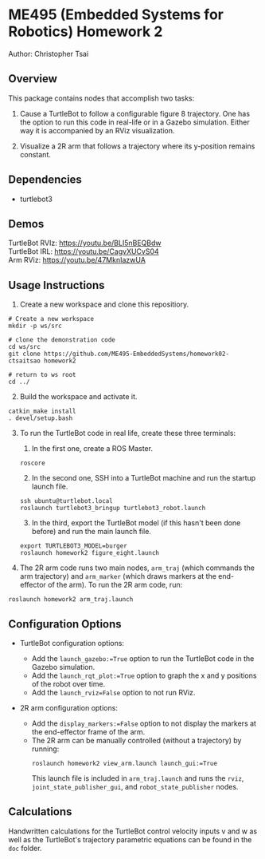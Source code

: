 # ME495 (Embedded Systems for Robotics) Homework 2

Author: Christopher Tsai

## Overview

This package contains nodes that accomplish two tasks:

1. Cause a TurtleBot to follow a configurable figure 8 trajectory. One has the option to run this code in real-life or in a Gazebo simulation. Either way it is accompanied by an RViz visualization.

2. Visualize a 2R arm that follows a trajectory where its y-position remains constant. 

## Dependencies

- turtlebot3

## Demos

TurtleBot RVIz: https://youtu.be/BLI5nBEQBdw  
TurtleBot IRL: https://youtu.be/CagvXUCvS04  
Arm RViz: https://youtu.be/47MknIazwUA  

## Usage Instructions

1. Create a new workspace and clone this repositiory.
```Shell
# Create a new workspace
mkdir -p ws/src

# clone the demonstration code
cd ws/src
git clone https://github.com/ME495-EmbeddedSystems/homework02-ctsaitsao homework2

# return to ws root
cd ../
```

2. Build the workspace and activate it.
```Shell
catkin_make install
. devel/setup.bash
```

3. To run the TurtleBot code in real life, create these three terminals:
    1. In the first one, create a ROS Master.
    ```Shell
    roscore
    ```
    2. In the second one, SSH into a TurtleBot machine and run the startup launch file.
    ```Shell
    ssh ubuntu@turtlebot.local
    roslaunch turtlebot3_bringup turtlebot3_robot.launch
    ```
    3. In the third, export the TurtleBot model (if this hasn't been done before) and run the main launch file.
    ```Shell
    export TURTLEBOT3_MODEL=burger
    roslaunch homework2 figure_eight.launch
    ```

4. The 2R arm code runs two main nodes, `arm_traj` (which commands the arm trajectory) and `arm_marker` (which draws markers at the end-effector of the arm). To run the 2R arm code, run:
```Shell
roslaunch homework2 arm_traj.launch
```

## Configuration Options

- TurtleBot configuration options:
    - Add the `launch_gazebo:=True` option to run the TurtleBot code in the Gazebo simulation.
    - Add the `launch_rqt_plot:=True` option to graph the x and y positions of the robot over time.
    - Add the `launch_rviz=False` option to not run RViz.

- 2R arm configuration options:
    - Add the `display_markers:=False` option to not display the markers at the end-effector frame of the arm.
    - The 2R arm can be manually controlled (without a trajectory) by running:
        ```Shell
        roslaunch homework2 view_arm.launch launch_gui:=True
        ```
      This launch file is included in `arm_traj.launch` and runs the `rviz`, `joint_state_publisher_gui`, and `robot_state_publisher` nodes.

## Calculations

Handwritten calculations for the TurtleBot control velocity inputs v and w as well as the TurtleBot's trajectory parametric equations can be found in the `doc` folder.
